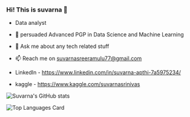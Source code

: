 ### Hi! This is suvarna 👋

- Data analyst 

- 🌱 persuaded Advanced PGP in Data Science and Machine Learning
- 💬 Ask me about any tech related stuff
- 📫 Reach me on suvarnasreeramulu77@gmail.com
- LinkedIn - https://www.linkedin.com/in/suvarna-apthi-7a5975234/
- kaggle - https://www.kaggle.com/suvarnasrinivas


![Suvarna's GitHub stats](https://github-readme-stats.vercel.app/api?username=Suvarna1srinivaS&theme=vue&show_icons=true)

![Top Languages Card](https://github-readme-stats.vercel.app/api/top-langs/?username=Suvarna1srinivaS)


